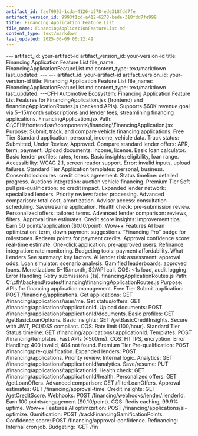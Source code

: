 ```yaml
---
artifact_id: faef9993-1cda-4126-b278-ede318fdd7fe
artifact_version_id: 9993f1cd-a412-6278-bede-318fdd7fe999
title: Financing Application Feature List
file_name: FinancingApplicationFeatureList.md
content_type: text/markdown
last_updated: 2025-06-09 00:12:49
---
```

--- artifact_id: your-artifact-id artifact_version_id: your-version-id title: Financing Application Feature List file_name: FinancingApplicationFeatureList.md content_type: text/markdown last_updated:  --- --- artifact_id: your-artifact-id artifact_version_id: your-version-id title: Financing Application Feature List file_name: FinancingApplicationFeatureList.md content_type: text/markdown last_updated:  ---CFH Automotive Ecosystem: Financing Application Feature List  Features for FinancingApplication.jsx (frontend) and financingApplicationRoutes.js (backend APIs). Supports $60K revenue goal via $5-$15/month subscriptions and lender fees, streamlining financing applications.  FinancingApplication.jsx  Path: C:\CFH\frontend\src\components\financing\FinancingApplication.jsx Purpose: Submit, track, and compare vehicle financing applications.  Free Tier      Standard application: personal, income, vehicle data.    Track status: Submitted, Under Review, Approved.    Compare standard lender offers: APR, term, payment.    Upload documents: income, license.    Basic loan calculator.    Basic lender profiles: rates, terms.    Basic insights: eligibility, loan range.    Accessibility: WCAG 2.1, screen reader support.    Error: invalid inputs, upload failures.  Standard Tier      Application templates: personal, business.    Consent/disclosures: credit check agreement.    Status timeline: detailed progress.    Auctions integration: auction vehicle financing.  Premium Tier      Soft pull pre-qualification: no credit impact.    Expanded lender network: specialized lenders.    Priority review: faster processing.    Advanced comparison: total cost, amortization.    Advisor access: consultation scheduling.    Save/resume application.    Health check: pre-submission review.    Personalized offers: tailored terms.    Advanced lender comparison: reviews, filters.    Approval time estimates.    Credit score insights: improvement tips.    Earn 50 points/application ($0.10/point).  Wow++ Features      AI loan optimization: term, down payment suggestions.    “Financing Pro” badge for milestones.    Redeem points for payment credits.    Approval confidence score: real-time estimate.    One-click application: pre-approved users.    Refinance integration: rate monitoring.    Budgeting tools: payment affordability.    What Lenders See summary: key factors.    AI lender risk assessment: approval odds.    Loan simulator: scenario analysis.    Gamified leaderboards: approved loans.    Monetization: $5-$15/month, $2/API call.    CQS: <1s load, audit logging.    Error Handling: Retry submissions (1s).  financingApplicationRoutes.js  Path: C:\cfh\backend\routes\financing\financingApplicationRoutes.js Purpose: APIs for financing application management.  Free Tier      Submit application: POST /financing/applications.    Get applications: GET /financing/applications/user/me.    Get status/offers: GET /financing/applications/:applicationId.    Upload documents: POST /financing/applications/:applicationId/documents.    Basic profiles: GET /getBasicLoanOptions.    Basic insights: GET /getBasicCreditInsights.    Secure with JWT, PCI/DSS compliant.    CQS: Rate limit (100/hour).  Standard Tier      Status timeline: GET /financing/applications/:applicationId.    Templates: POST /financing/templates.    Fast APIs (<500ms).    CQS: HTTPS, encryption.    Error Handling: 400 invalid, 404 not found.  Premium Tier      Pre-qualification: POST /financing/pre-qualification.    Expanded lenders: POST /financing/applications.    Priority review: Internal logic.    Analytics: GET /financing/applications/:applicationId/analytics.    Save/resume: PUT /financing/applications/:applicationId.    Health check: GET /financing/applications/:applicationId/health.    Personalized offers: GET /getLoanOffers.    Advanced comparison: GET /filterLoanOffers.    Approval estimates: GET /financing/approval-time.    Credit insights: GET /getCreditScore.    Webhooks: POST /financing/webhooks/lender/:lenderId.    Earn 100 points/engagement ($0.10/point).    CQS: Redis caching, 99.9% uptime.  Wow++ Features      AI optimization: POST /financing/applications/ai-optimize.    Gamification: POST /trackFinancingGamificationPoints.    Confidence score: POST /financing/approval-confidence.    Refinancing: Internal cron job.    Budgeting: `GET /fin
